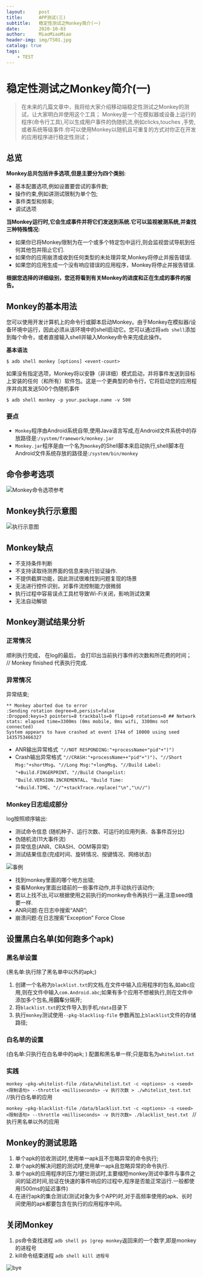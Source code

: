 ```yaml
---
layout:     post                   
title:      APP测试(三)     
subtitle:   稳定性测试之Monkey简介(一)
date:       2020-10-03          
author:     MiaoMiaoMiao                   
header-img: img/TS01.jpg    
catalog: true                       
tags:                               
    - TEST
---
```

# 稳定性测试之Monkey简介(一)
> 在未来的几篇文章中，我将给大家介绍移动端稳定性测试之Monkey的测试，让大家明白并使用这个工具；
> Monkey是一个在模拟器或设备上运行的程序(命令行工具),可以生成用户事件的伪随机流,例如clicks,touches ,手势,或者系统等级事件.你可以使用Monkey以随机且可重复的方式对你正在开发的应用程序进行稳定性测试；

## 总览
**Monkey总共包括许多选项,但是主要分为四个类别:**
* 基本配置选项,例如设置要尝试的事件数;
* 操作约束,例如讲测试限制为单个包;
* 事件类型和频率;
* 调试选项

**当Monkey运行时,它会生成事件并将它们发送到系统.它可以监视被测系统,并查找三种特殊情况:**

* 如果你已将Monkey限制为在一个或多个特定包中运行,则会监视尝试导航到任何其他包并阻止它们.
* 如果你的应用崩溃或收到任何类型的未处理异常,Monkey将停止并报告错误.
* 如果您的应用生成一个没有响应错误的应用程序，Monkey将停止并报告错误.

**根据您选择的详细级别，您还将看到有关Monkey的进度和正在生成的事件的报告。**

## Monkey的基本用法
您可以使用开发计算机上的命令行或脚本启动Monkey。由于Monkey在模拟器/设备环境中运行，因此必须从该环境中的shell启动它。您可以通过将`adb shell`添加到每个命令，或者直接输入shell并输入Monkey命令来完成此操作。

**基本语法**

`$ adb shell monkey [options] <event-count>`

如果没有指定选项，Monkey将以安静（非详细）模式启动，并将事件发送到目标上安装的任何（和所有）软件包。这是一个更典型的命令行，它将启动您的应用程序并向其发送500个伪随机事件

`$ adb shell monkey -p your.package.name -v 500`

### 要点
* `Monkey`程序由Android系统自带,使用Java语言写成,在Android文件系统中的存放路径是:`/system/framework/monkey.jar`
* `Monkey.jar`程序是由一个名为`monkey`的Shell脚本来启动执行,shell脚本在Android文件系统存放的路径是:`/system/bin/monkey`

## 命令参考选项
![Monkey命令选项参考](https://ws1.sinaimg.cn/large/635e5891gy1fylbr0my0nj20rm11udtg.jpg)

## Monkey执行示意图
![执行示意图](https://ws1.sinaimg.cn/large/635e5891gy1fylcihemwdj21co0k8q3v.jpg)

## Monkey缺点
* 不支持条件判断
* 不支持读取待测界面的信息来执行验证操作.
* 不提供截屏功能，因此测试很难找到问题复现的场景
* 无法进行控件识别，对事件流控制能力很微弱
* 执行过程中容易误点工具栏导致Wi-Fi关闭，影响测试效果
* 无法自动解锁

## Monkey测试结果分析
### 正常情况
顺利执行完成， 在log的最后， 会打印出当前执行事件的次数和所花费的时间； // Monkey finished 代表执行完成.

### 异常情况
异常结束;
```
** Monkey aborted due to error
:Sending rotation degree=0,persist=false
:Dropped:keys=3 pointers=8 trackballs=0 flips=0 rotations=0 ## Network stats: elapsed time=3300ms (0ms mobile, 0ms wifi, 3300ms not connected)
System appears to have crashed at event 1744 of 10000 using seed 1435753466327
```

* ANR输出异常格式`
"//NOT RESPONDING:"+processName+"pid"+")")`
* Crash输出异常格式
`"//CRASH:"+processName++"pid"+")")`、`"//Short Msg:"+shortMsg`、`"//Long Msg:"+longMsg`、`"//Build Label: "+Build.FINGERPRINT`、`"//Build Changelist: "Build.VERSION.INCREMENTAL`、`"Build Time: "+Build.TIME`、`"//"+stackTrace.replace("\n","\n//")`

### Monkey日志组成部分
log按照顺序输出:
* 测试命令信息 (随机种子、运行次数、可运行的应用列表、各事件百分比)
* 伪随机流(11大事件流)
* 异常信息(ANR、CRASH、OOM等异常)
* 测试结果信息(完成时间、旋转情况、按键情况、网络状态)

![事例](https://ws1.sinaimg.cn/large/635e5891gy1fymg9n5ppxj20ls09ignm.jpg)


* 找到monkey里面的哪个地方出错;
* 查看Monkey里面出错前的一些事件动作,并手动执行该动作;
* 若以上找不出,可以根据使用之前执行的monkey命令再执行一遍,注意seed值要一样.
* ANR问题:在日志中搜索“ANR”;
* 崩溃问题:在日志搜索”Exception” Force Close

## 设置黑白名单(如何跑多个apk)
### 黑名单设置
(黑名单:执行除了黑名单中以外的apk;)
1. 创建一个名称为`blacklist.txt`的文档,在文件中输入应用程序的包名,如abc应用,则在文件中输入`com.Android.abc`;如果有多个应用不想被执行,则在文件中添加多个包名,用**回车**分隔开;
2. 将`blacklist.txt`的文件导入到手机`/data`目录下
3. 执行`monkey`测试使用`--pkg-blacklisg-file` 参数再加上`blacklist`文件的存储路径;

### 白名单的设置
(白名单:只执行在白名单中的apk; )
配置和黑名单一样;只是取名为`whitelist.txt`

### 实践
`monkey –pkg-whitelist-file /data/whitelist.txt -c <options> -s <seed> <限制语句> --throttle <milliseconds> -v 执行次数 > ./whitelist_test.txt ` //执行白名单的应用

`monkey –pkg-blacklist-file /data/blacklist.txt -c <options> -s <seed> <限制语句> --throttle <milliseconds> -v 执行次数> ./blacklist_test.txt ` //执行黑名单以外的应用

## Monkey的测试思路
1. 单个apk的验收测试时,使用单一apk且不忽略异常的命令执行;
2. 单个apk的解决问题的测试时,使用单一apk且忽略异常的命令执行.
3. 单个apk的应用程序的压力/健壮测试时,主要缩短monkey测试中事件与事件之间的延迟时间,验证在快速的事件响应的过程中,程序是否能正常运行.一般都使用(500ms的延迟事件)
4. 在进行apk的集合测试(测试对象为多个APP)时,对于高频率使用的apk、长时间使用的apk都要包含在执行的应用程序中间。

## 关闭Monkey
1. ps命令查找进程
`adb shell ps |grep monkey`返回来的一个数字,即是monkey的进程号
2. kill命令结束进程
`adb shell kill 进程号`


![bye](https://i.loli.net/2020/07/18/As9UOXhr8Kl4IQe.png)



